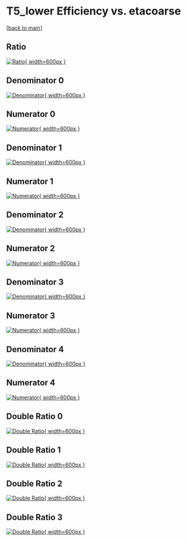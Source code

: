 # T5_lower Efficiency vs. etacoarse

[[back to main](./)]



## Ratio

[![Ratio](../mtv/var/T5_lower_base_11_-1_eff_etacoarse.png){ width=600px }](../mtv/var/T5_lower_base_11_-1_eff_etacoarse.pdf)

## Denominator 0

[![Denominator](../mtv/den/T5_lower_base_11_-1_eff_etacoarse_den0.png){ width=600px }](../mtv/den/T5_lower_base_11_-1_eff_etacoarse_den0.pdf)

## Numerator 0

[![Numerator](../mtv/num/T5_lower_base_11_-1_eff_etacoarse_num0.png){ width=600px }](../mtv/num/T5_lower_base_11_-1_eff_etacoarse_num0.pdf)

## Denominator 1

[![Denominator](../mtv/den/T5_lower_base_11_-1_eff_etacoarse_den1.png){ width=600px }](../mtv/den/T5_lower_base_11_-1_eff_etacoarse_den1.pdf)

## Numerator 1

[![Numerator](../mtv/num/T5_lower_base_11_-1_eff_etacoarse_num1.png){ width=600px }](../mtv/num/T5_lower_base_11_-1_eff_etacoarse_num1.pdf)

## Denominator 2

[![Denominator](../mtv/den/T5_lower_base_11_-1_eff_etacoarse_den2.png){ width=600px }](../mtv/den/T5_lower_base_11_-1_eff_etacoarse_den2.pdf)

## Numerator 2

[![Numerator](../mtv/num/T5_lower_base_11_-1_eff_etacoarse_num2.png){ width=600px }](../mtv/num/T5_lower_base_11_-1_eff_etacoarse_num2.pdf)

## Denominator 3

[![Denominator](../mtv/den/T5_lower_base_11_-1_eff_etacoarse_den3.png){ width=600px }](../mtv/den/T5_lower_base_11_-1_eff_etacoarse_den3.pdf)

## Numerator 3

[![Numerator](../mtv/num/T5_lower_base_11_-1_eff_etacoarse_num3.png){ width=600px }](../mtv/num/T5_lower_base_11_-1_eff_etacoarse_num3.pdf)

## Denominator 4

[![Denominator](../mtv/den/T5_lower_base_11_-1_eff_etacoarse_den4.png){ width=600px }](../mtv/den/T5_lower_base_11_-1_eff_etacoarse_den4.pdf)

## Numerator 4

[![Numerator](../mtv/num/T5_lower_base_11_-1_eff_etacoarse_num4.png){ width=600px }](../mtv/num/T5_lower_base_11_-1_eff_etacoarse_num4.pdf)

## Double Ratio 0

[![Double Ratio](../mtv/ratio/T5_lower_base_11_-1_eff_etacoarse_ratio0.png){ width=600px }](../mtv/ratio/T5_lower_base_11_-1_eff_etacoarse_ratio0.pdf)

## Double Ratio 1

[![Double Ratio](../mtv/ratio/T5_lower_base_11_-1_eff_etacoarse_ratio1.png){ width=600px }](../mtv/ratio/T5_lower_base_11_-1_eff_etacoarse_ratio1.pdf)

## Double Ratio 2

[![Double Ratio](../mtv/ratio/T5_lower_base_11_-1_eff_etacoarse_ratio2.png){ width=600px }](../mtv/ratio/T5_lower_base_11_-1_eff_etacoarse_ratio2.pdf)

## Double Ratio 3

[![Double Ratio](../mtv/ratio/T5_lower_base_11_-1_eff_etacoarse_ratio3.png){ width=600px }](../mtv/ratio/T5_lower_base_11_-1_eff_etacoarse_ratio3.pdf)

